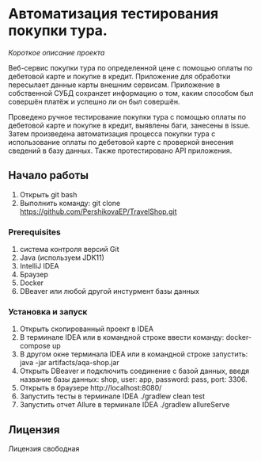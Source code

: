 # Автоматизация тестирования покупки тура. 

*Короткое описание проекта*

Веб-сервис покупки тура по определенной цене с помощью оплаты по дебетовой карте и покупке в кредит. Приложение для обработки 
пересылает данные карты внешним сервисам. Приложение в собственной СУБД сохранzет информацию о том, каким способом был совершён платёж
 и успешно ли он был совершён.

Проведено ручное тестирование покупки тура с помощью оплаты по дебетовой карте и покупке в кредит, выявлены баги, занесены в issue. 
Затем произведена автоматизация процесса покупки тура с использование оплаты по дебетовой карте с проверкой внесения сведений в базу данных. 
Также протестировано API приложения.

## Начало работы

1. Открыть git bash 
1. Выполнить команду: git clone https://github.com/PershikovaEP/TravelShop.git

### Prerequisites

1. система контроля версий Git
1. Java (используем JDK11)
1. IntelliJ IDEA
1. Браузер 
1. Docker
1. DBeaver или любой другой инстурмент базы данных

### Установка и запуск

1. Открыть скопированный проект в IDEA
1. В терминале IDEA или в командной строке ввести команду: docker-compose up
1. В другом окне терминала IDEA или в командной строке запустить: java -jar artifacts/aqa-shop.jar
1. Открыть DBeaver и подключить соединение с базой данных, введя название базы данных: shop, user: app, password: pass, port: 3306.
1. Открыть в браузере http://localhost:8080/
1. Запустить тесты в терминале IDEA ./gradlew clean test
1. Запустить отчет Allure в терминале IDEA ./gradlew allureServe


## Лицензия

Лицензия свободная
